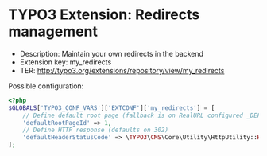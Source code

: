 # TYPO3 Extension: Redirects management
  * Description: Maintain your own redirects in the backend
  * Extension key: my_redirects
  * TER: http://typo3.org/extensions/repository/view/my_redirects


Possible configuration:
```php
<?php
$GLOBALS['TYPO3_CONF_VARS']['EXTCONF']['my_redirects'] = [
    // Define default root page (fallback is on RealURL configured _DEFAULT rootpage ID
    'defaultRootPageId' => 1,
    // Define HTTP response (defaults on 302)
    'defaultHeaderStatusCode' => \TYPO3\CMS\Core\Utility\HttpUtility::HTTP_STATUS_302,
];
```
